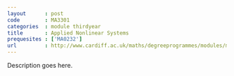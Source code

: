 ```yaml
---
layout      : post
code        : MA3301
categories  : module thirdyear
title       : Applied Nonlinear Systems
prequesites : ['MA0232']
url         : http://www.cardiff.ac.uk/maths/degreeprogrammes/modules/ma3301.html
---
```


Description goes here.

